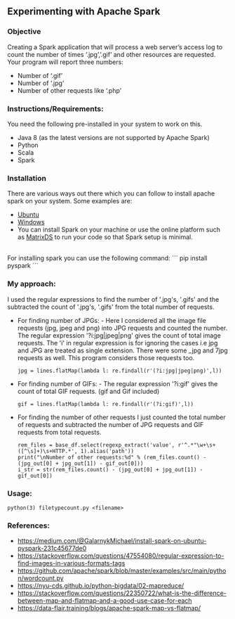 ## Experimenting with Apache Spark

### Objective
Creating a Spark application that will process a web server’s access log to count the number of times ‘.jpg’,’.gif’ and other resources are requested. Your program will report three numbers:
 - Number of ‘.gif’
 - Number of ‘.jpg’
 - Number of other requests like ‘.php’
 
 
### Instructions/Requirements:
 You need the following pre-installed in your system to work on this.
 - Java 8 (as the latest versions are not supported by Apache Spark)
 - Python
 - Scala
 - Spark
 
### Installation
There are various ways out there which you can follow to install apache spark on your system. Some examples are:
- [Ubuntu](https://medium.com/@josemarcialportilla/installing-scala-and-spark-on-ubuntu-5665ee4b62b1)
- [Windows](https://medium.com/@dvainrub/how-to-install-apache-spark-2-x-in-your-pc-e2047246ffc3)
- You can install Spark on your machine or use the online platform such as [MatrixDS](https://matrixds.com/) to run your code so that Spark setup is minimal.
<br>
For installing spark you can use the following command:
```
pip install pyspark
```

### My approach:
I used the regular expressions to find the number of '.jpg's, '.gifs' and the subtracted the count of '.jpg's, '.gifs' from the total number of requests.
 - For finding number of JPGs:
  		- Here I considered all the image file requests (jpg, jpeg and png) into JPG requests and counted the number. 
    The regular expression '?i:jpg|jpeg|png' gives the count of total image requests. The 'i' in regular expression is for ignoring the cases i.e jpg and JPG are treated as single extension. There were some _jpg and 7jpg requests as well. This program considers those requests too.
    ```
    jpg = lines.flatMap(lambda l: re.findall(r'(?i:jpg|jpeg|png)',l))
    ```
 - For finding number of GIFs:
    		- The regular expression '?i:gif' gives the count of total GIF requests. (gif and Gif included)
      ```
      gif = lines.flatMap(lambda l: re.findall(r'(?i:gif)',l))
      ```
 - For finding the number of other requests I just counted the total number of requests and subtracted the number of JPG requests and GIF requests from total requests.
     ```
    rem_files = base_df.select(regexp_extract('value', r'^.*"\w+\s+([^\s]+)\s+HTTP.*', 1).alias('path'))
    print("\nNumber of other requests:%d" % (rem_files.count() - (jpg_out[0] + jpg_out[1]) - gif_out[0]))
    i_str = str(rem_files.count() - (jpg_out[0] + jpg_out[1]) - gif_out[0])
     ```
### Usage:
```
python(3) filetypecount.py <filename>
```
### References:
 - https://medium.com/@GalarnykMichael/install-spark-on-ubuntu-pyspark-231c45677de0
 - https://stackoverflow.com/questions/47554080/regular-expression-to-find-images-in-various-formats-tags
 -	https://github.com/apache/spark/blob/master/examples/src/main/python/wordcount.py
 -	https://nyu-cds.github.io/python-bigdata/02-mapreduce/
 -	https://stackoverflow.com/questions/22350722/what-is-the-difference-between-map-and-flatmap-and-a-good-use-case-for-each
 - https://data-flair.training/blogs/apache-spark-map-vs-flatmap/
